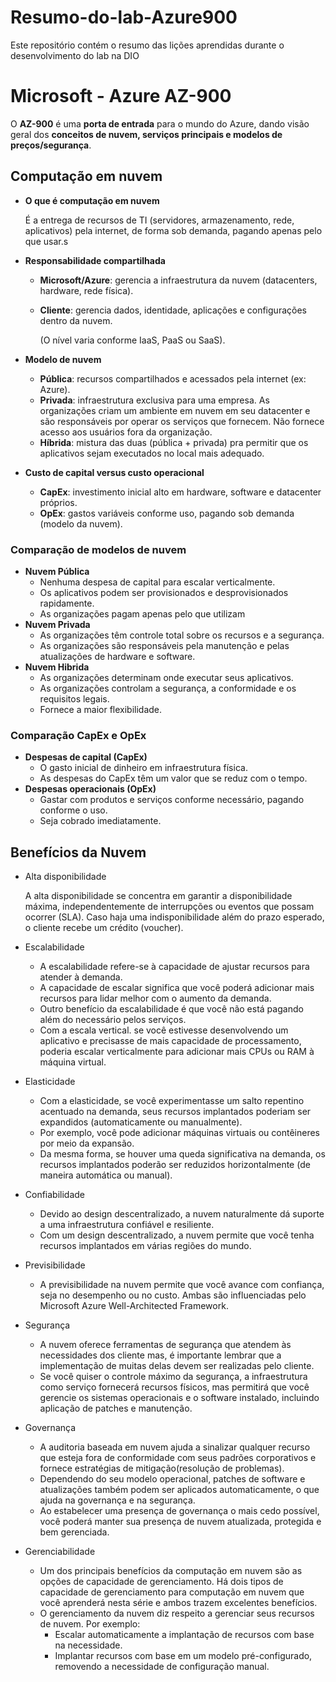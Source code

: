 # Resumo-do-lab-Azure900
Este repositório contém o resumo das lições aprendidas durante o desenvolvimento do lab na DIO
# **Microsoft - Azure AZ-900**

O **AZ-900** é uma **porta de entrada** para o mundo do Azure, dando visão geral dos **conceitos de nuvem, serviços principais e modelos de preços/segurança**.

## Computação em nuvem

- **O que é computação em nuvem**
    
    É a entrega de recursos de TI (servidores, armazenamento, rede, aplicativos) pela internet, de forma sob demanda, pagando apenas pelo que usar.s
    
- **Responsabilidade compartilhada**
    - **Microsoft/Azure**: gerencia a infraestrutura da nuvem (datacenters, hardware, rede física).
    - **Cliente**: gerencia dados, identidade, aplicações e configurações dentro da nuvem.
        
        (O nível varia conforme IaaS, PaaS ou SaaS).
        
- **Modelo de nuvem**
    - **Pública**: recursos compartilhados e acessados pela internet (ex: Azure).
    - **Privada**: infraestrutura exclusiva para uma empresa. As organizações criam um ambiente em nuvem em seu datacenter e são responsáveis por operar os serviços que fornecem. Não fornece acesso aos usuários fora da organização.
    - **Híbrida**: mistura das duas (pública + privada) pra permitir que os aplicativos sejam executados no local mais adequado.
- **Custo de capital versus custo operacional**
    - **CapEx**: investimento inicial alto em hardware, software e datacenter próprios.
    - **OpEx**: gastos variáveis conforme uso, pagando sob demanda (modelo da nuvem).

### Comparação de modelos de nuvem

- **Nuvem Pública**
    - Nenhuma despesa de capital para escalar verticalmente.
    - Os aplicativos podem ser provisionados e desprovisionados rapidamente.
    - As organizações pagam apenas pelo que utilizam
- **Nuvem Privada**
    - As organizações têm controle total sobre os recursos e a segurança.
    - As organizações são responsáveis pela manutenção e pelas atualizações de hardware e software.
- **Nuvem Hibrida**
    - As organizações determinam onde executar seus aplicativos.
    - As organizações controlam a segurança, a conformidade e os requisitos legais.
    - Fornece a maior flexibilidade.

### Comparação CapEx e OpEx

- **Despesas de capital (CapEx)**
    - O gasto inicial de dinheiro em infraestrutura física.
    - As despesas do CapEx têm um valor que se reduz com o tempo.
- **Despesas operacionais (OpEx)**
    - Gastar com produtos e serviços conforme necessário, pagando conforme o uso.
    - Seja cobrado imediatamente.
## Benefícios da Nuvem

- Alta disponibilidade
    
    A alta disponibilidade se concentra em garantir a disponibilidade máxima, independentemente de interrupções ou eventos que possam ocorrer (SLA). Caso haja uma indisponibilidade além do prazo esperado, o cliente recebe um crédito (voucher).
    
- Escalabilidade
    - A escalabilidade refere-se à capacidade de ajustar recursos para atender à demanda.
    - A capacidade de escalar significa que você poderá adicionar mais recursos para lidar melhor com o aumento da demanda.
    - Outro benefício da escalabilidade é que você não está pagando além do necessário pelos serviços.
    - Com a escala vertical. se você estivesse desenvolvendo um aplicativo e precisasse de mais capacidade de processamento, poderia escalar verticalmente para adicionar mais CPUs ou RAM à máquina virtual.
- Elasticidade
    - Com a elasticidade, se você experimentasse um salto repentino acentuado na demanda, seus recursos implantados poderiam ser expandidos (automaticamente ou manualmente).
    - Por exemplo, você pode adicionar máquinas virtuais ou contêineres por meio da expansão.
    - Da mesma forma, se houver uma queda significativa na demanda, os recursos implantados poderão ser reduzidos horizontalmente (de maneira automática ou manual).
- Confiabilidade
    - Devido ao design descentralizado, a nuvem naturalmente dá suporte a uma infraestrutura confiável e resiliente.
    - Com um design descentralizado, a nuvem permite que você tenha recursos implantados em várias regiões do mundo.
- Previsibilidade
    - A previsibilidade na nuvem permite que você avance com confiança, seja no desempenho ou no custo. Ambas são influenciadas pelo Microsoft Azure Well-Architected Framework.
- Segurança
    - A nuvem oferece ferramentas de segurança que atendem às necessidades dos cliente mas, é importante lembrar que a implementação de muitas delas devem ser realizadas pelo cliente.
    - Se você quiser o controle máximo da segurança, a infraestrutura como serviço fornecerá recursos físicos, mas permitirá que você gerencie os sistemas operacionais e o software instalado, incluindo aplicação de patches e manutenção.
- Governança
    - A auditoria baseada em nuvem ajuda a sinalizar qualquer recurso que esteja fora de conformidade com seus padrões corporativos e fornece estratégias de mitigação(resolução de problemas).
    - Dependendo do seu modelo operacional, patches de software e atualizações também podem ser aplicados automaticamente, o que ajuda na governança e na segurança.
    - Ao estabelecer uma presença de governança o mais cedo possível, você poderá manter sua presença de nuvem atualizada, protegida e bem gerenciada.
- Gerenciabilidade
    - Um dos principais benefícios da computação em nuvem são as opções de capacidade de gerenciamento. Há dois tipos de capacidade de gerenciamento para computação em nuvem que você aprenderá nesta série e ambos trazem excelentes benefícios.
    - O gerenciamento da nuvem diz respeito a gerenciar seus recursos de nuvem. Por exemplo:
        - Escalar automaticamente a implantação de recursos com base na necessidade.
        - Implantar recursos com base em um modelo pré-configurado, removendo a necessidade de configuração manual.
